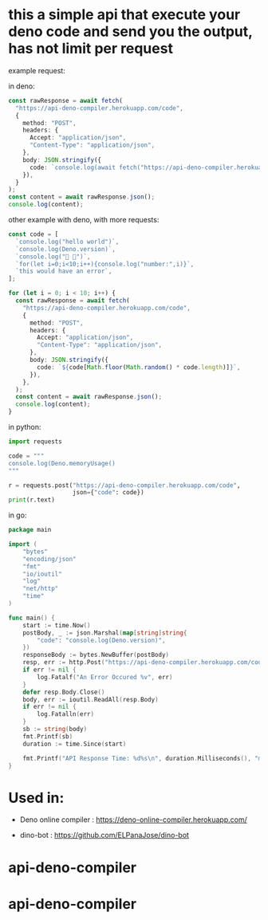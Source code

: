 <h1>this a simple api that execute your deno code and send you the output, has not limit per request</h1>

example request:

in deno:

```ts
const rawResponse = await fetch(
  "https://api-deno-compiler.herokuapp.com/code",
  {
    method: "POST",
    headers: {
      Accept: "application/json",
      "Content-Type": "application/json",
    },
    body: JSON.stringify({
      code: `console.log(await fetch("https://api-deno-compiler.herokuapp.com/code"))`,
    }),
  }
);
const content = await rawResponse.json();
console.log(content);

```

other example with deno, with more requests:

```ts
const code = [
  `console.log("hello world")`,
  `console.log(Deno.version)`,
  `console.log("🍱 🦕")`,
  `for(let i=0;i<10;i++){console.log("number:",i)}`,
  `this would have an error`,
];

for (let i = 0; i < 10; i++) {
  const rawResponse = await fetch(
    "https://api-deno-compiler.herokuapp.com/code",
    {
      method: "POST",
      headers: {
        Accept: "application/json",
        "Content-Type": "application/json",
      },
      body: JSON.stringify({
        code: `${code[Math.floor(Math.random() * code.length)]}`,
      }),
    },
  );
  const content = await rawResponse.json();
  console.log(content);
}
```

in python:

```py
import requests

code = """
console.log(Deno.memoryUsage()
"""

r = requests.post("https://api-deno-compiler.herokuapp.com/code",
                  json={"code": code})
print(r.text)
```

in go:
```go
package main

import (
	"bytes"
	"encoding/json"
	"fmt"
	"io/ioutil"
	"log"
	"net/http"
	"time"
)

func main() {
	start := time.Now()
	postBody, _ := json.Marshal(map[string]string{
		"code": "console.log(Deno.version)",
	})
	responseBody := bytes.NewBuffer(postBody)
	resp, err := http.Post("https://api-deno-compiler.herokuapp.com/code", "application/json", responseBody)
	if err != nil {
		log.Fatalf("An Error Occured %v", err)
	}
	defer resp.Body.Close()
	body, err := ioutil.ReadAll(resp.Body)
	if err != nil {
		log.Fatalln(err)
	}
	sb := string(body)
	fmt.Printf(sb)
	duration := time.Since(start)

	fmt.Printf("API Response Time: %d%s\n", duration.Milliseconds(), "ms")
}


```
<h1>Used in:</h1>

- Deno online compiler : https://deno-online-compiler.herokuapp.com/

- dino-bot : https://github.com/ELPanaJose/dino-bot
# api-deno-compiler
# api-deno-compiler
